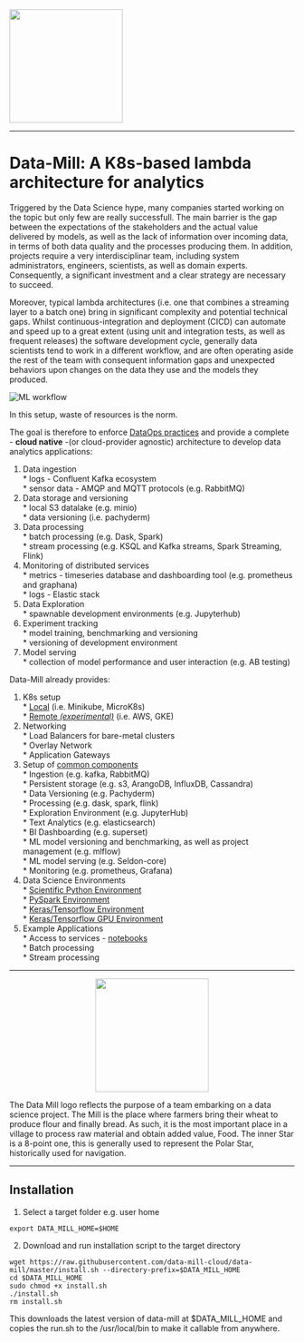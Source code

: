 <img src="https://raw.githubusercontent.com/data-mill-cloud/data-mill/master/docs/img/logos/logo_data_mill_2.png" width="200">

---
# Data-Mill: A K8s-based lambda architecture for analytics

Triggered by the Data Science hype, many companies started working on the topic but only few are really successfull. The main barrier is the gap between the expectations of the stakeholders and the actual value delivered by models, as well as the lack of 
information over incoming data, in terms of both data quality and the processes producing them.  In addition, projects require a very interdisciplinar team, including system administrators, engineers, scientists, as well as domain experts. Consequently, a 
significant investment and a clear strategy are necessary to succeed.

Moreover, typical lambda architectures (i.e. one that combines a streaming layer to a batch one) bring in significant complexity and potential technical gaps. Whilst continuous-integration and deployment (CICD) can automate and speed up to a great extent (using 
unit and integration tests, as well as frequent releases) the software development cycle, generally data scientists tend to work in a different workflow, and are often operating aside the rest of the team with consequent information gaps and unexpected behaviors upon changes on the data they use and the models they produced.

![ML workflow](https://raw.githubusercontent.com/data-mill-cloud/data-mill/master/docs/img/ML_workflow.png)

In this setup, waste of resources is the norm.  

The goal is therefore to enforce [DataOps practices](http://dataopsmanifesto.org/) and provide a complete - **cloud native** -(or cloud-provider agnostic) architecture to develop data analytics applications:  
  1. Data ingestion  
    * logs - Confluent Kafka ecosystem  
    * sensor data - AMQP and MQTT protocols (e.g. RabbitMQ)  
  2. Data storage and versioning  
    * local S3 datalake (e.g. minio)  
    * data versioning (i.e. pachyderm)  
  3. Data processing  
    * batch processing (e.g. Dask, Spark)  
    * stream processing (e.g. KSQL and Kafka streams, Spark Streaming, Flink)  
  4. Monitoring of distributed services  
    * metrics - timeseries database and dashboarding tool (e.g. prometheus and graphana)  
    * logs - Elastic stack  
  5. Data Exploration  
    * spawnable development environments (e.g. Jupyterhub)  
  6. Experiment tracking  
    * model training, benchmarking and versioning  
    * versioning of development environment  
  7. Model serving  
    * collection of model performance and user interaction (e.g. AB testing)  

Data-Mill already provides:  
  1. K8s setup  
    * [Local](https://github.com/data-mill-cloud/data-mill/tree/master/infrastructure/k8s) (i.e. Minikube, MicroK8s)  
    * [Remote *(experimental)*](https://github.com/data-mill-cloud/data-mill/tree/master/infrastructure/k8s/kops) (i.e. AWS, GKE)  
  2. Networking  
    * Load Balancers for bare-metal clusters  
    * Overlay Network  
    * Application Gateways  
  3. Setup of [common components](https://github.com/data-mill-cloud/data-mill/tree/master/infrastructure/components)  
    * Ingestion (e.g. kafka, RabbitMQ)  
    * Persistent storage (e.g. s3, ArangoDB, InfluxDB, Cassandra)  
    * Data Versioning (e.g. Pachyderm)  
    * Processing (e.g. dask, spark, flink)  
    * Exploration Environment (e.g. JupyterHub)  
    * Text Analytics (e.g. elasticsearch)  
    * BI Dashboarding (e.g. superset)  
    * ML model versioning and benchmarking, as well as project management (e.g. mlflow)  
    * ML model serving (e.g. Seldon-core)  
    * Monitoring (e.g. prometheus, Grafana)  
  4. Data Science Environments  
    * [Scientific Python Environment](https://github.com/data-mill-cloud/data-mill/blob/master/infrastructure/components/jupyterhub/ds_environments/python_env/Dockerfile)  
    * [PySpark Environment](https://github.com/data-mill-cloud/data-mill/blob/master/infrastructure/components/jupyterhub/ds_environments/pyspark_env/Dockerfile)  
    * [Keras/Tensorflow Environment](https://github.com/data-mill-cloud/data-mill/blob/master/infrastructure/components/jupyterhub/ds_environments/pydl_env/Dockerfile)  
    * [Keras/Tensorflow GPU Environment](https://github.com/data-mill-cloud/data-mill/blob/master/infrastructure/components/jupyterhub/ds_environments/pydl_gpu_env/Dockerfile)  
  5. Example Applications  
    * Access to services - [notebooks](https://github.com/data-mill-cloud/data-mill/tree/master/infrastructure/data)  
    * Batch processing  
    * Stream processing  

---
<div style="text-align:center"><img src="https://raw.githubusercontent.com/data-mill-cloud/data-mill/master/docs/img/logos/logo_data_mill_2.png" width="200"></div>

The Data Mill logo reflects the purpose of a team embarking on a data science project.
The Mill is the place where farmers bring their wheat to produce flour and finally bread. As such, it is the most important place in a village to process raw material and obtain added value, Food.
The inner Star is a 8-point one, this is generally used to represent the Polar Star, historically used for navigation.

---

## Installation
1. Select a target folder e.g. user home
```
export DATA_MILL_HOME=$HOME
```
2. Download and run installation script to the target directory  
```
wget https://raw.githubusercontent.com/data-mill-cloud/data-mill/master/install.sh --directory-prefix=$DATA_MILL_HOME
cd $DATA_MILL_HOME
sudo chmod +x install.sh
./install.sh
rm install.sh
```
This downloads the latest version of data-mill at $DATA_MILL_HOME and copies the run.sh to the /usr/local/bin to make it callable from anywhere.  
